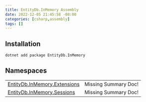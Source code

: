 ```yaml
---
title: EntityDb.InMemory Assembly
date: 2022-12-05 21:45:58 -08:00
categories: [csharp,assembly]
tags: []
---
```


## Installation
```sh
dotnet add package EntityDb.InMemory
```
## Namespaces
<table><tr><td><a href='/posts/csharp.namespace.entitydb.inmemory.extensions/'>EntityDb.InMemory.Extensions</a></td><td>Missing Summary Doc!</td></tr><tr><td><a href='/posts/csharp.namespace.entitydb.inmemory.sessions/'>EntityDb.InMemory.Sessions</a></td><td>Missing Summary Doc!</td></tr></table>
